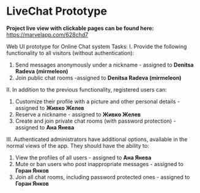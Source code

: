 # LiveChat Prototype
<strong>Project live view with clickable pages can be found here:</strong> https://marvelapp.com/628chd7

Web UI prototype for Online Chat system
Tasks:
I. Provide the following functionality to all visitors (without authentication):
1. Send messages anonymously under a nickname - assigned to <strong>Denitsa Radeva (mirmeleon)</strong>
2. Join public chat rooms -assigned to <strong>Denitsa Radeva (mirmeleon)</strong>

II. In addition to the previous functionality, registered users can:
1. Customize their profile with a picture and other personal details - assigned to <strong>Живко Желев</strong>
2. Reserve a nickname - assigned to <strong>Живко Желев</strong>
3. Create and join private chat rooms (with password protection)  - assigned to <strong>Ана Янева</strong>

III. Authenticated administrators have additional options, available in the normal views of the app. They should have the ability to:
1. View the profiles of all users - assigned to <strong>Ана Янева </strong>
2. Mute or ban users who post inappropriate messages  - assigned to <strong>Горан Янков</strong>
3. Join all chat rooms, including password protected ones  - assigned to <strong>Горан Янков</strong>


